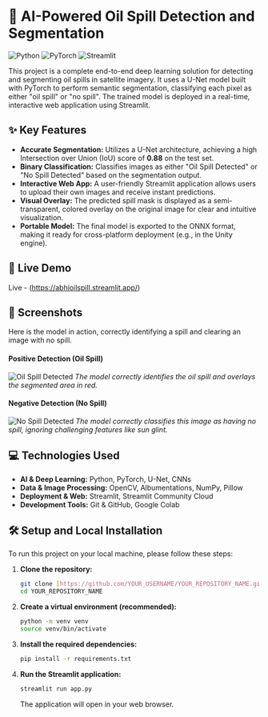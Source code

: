 # 🌊 AI-Powered Oil Spill Detection and Segmentation

![Python](https://img.shields.io/badge/Python-3.9%2B-blue.svg) ![PyTorch](https://img.shields.io/badge/PyTorch-2.0%2B-orange.svg) ![Streamlit](https://img.shields.io/badge/Streamlit-1.25%2B-red.svg)

This project is a complete end-to-end deep learning solution for detecting and segmenting oil spills in satellite imagery. It uses a U-Net model built with PyTorch to perform semantic segmentation, classifying each pixel as either "oil spill" or "no spill". The trained model is deployed in a real-time, interactive web application using Streamlit.

## ✨ Key Features

- **Accurate Segmentation:** Utilizes a U-Net architecture, achieving a high Intersection over Union (IoU) score of **0.88** on the test set.
- **Binary Classification:** Classifies images as either "Oil Spill Detected" or "No Spill Detected" based on the segmentation output.
- **Interactive Web App:** A user-friendly Streamlit application allows users to upload their own images and receive instant predictions.
- **Visual Overlay:** The predicted spill mask is displayed as a semi-transparent, colored overlay on the original image for clear and intuitive visualization.
- **Portable Model:** The final model is exported to the ONNX format, making it ready for cross-platform deployment (e.g., in the Unity engine).

## 🚀 Live Demo

Live - (https://abhioilspill.streamlit.app/)

## 📸 Screenshots

Here is the model in action, correctly identifying a spill and clearing an image with no spill.

#### Positive Detection (Oil Spill)

![Oil Spill Detected](https://github.com/abhiramavarma/AI_SpillGuard_OSD-AbhiramaVarma_Nandayala/blob/main/images/oil_spill.png)
*The model correctly identifies the oil spill and overlays the segmented area in red.*

#### Negative Detection (No Spill)

![No Spill Detected](https://github.com/abhiramavarma/AI_SpillGuard_OSD-AbhiramaVarma_Nandayala/blob/main/images/No_Oill_Spill.png)
*The model correctly classifies this image as having no spill, ignoring challenging features like sun glint.*

## 💻 Technologies Used

- **AI & Deep Learning:** Python, PyTorch, U-Net, CNNs
- **Data & Image Processing:** OpenCV, Albumentations, NumPy, Pillow
- **Deployment & Web:** Streamlit, Streamlit Community Cloud
- **Development Tools:** Git & GitHub, Google Colab

## 🛠️ Setup and Local Installation

To run this project on your local machine, please follow these steps:

1.  **Clone the repository:**
    ```bash
    git clone [https://github.com/YOUR_USERNAME/YOUR_REPOSITORY_NAME.git](https://github.com/YOUR_USERNAME/YOUR_REPOSITORY_NAME.git)
    cd YOUR_REPOSITORY_NAME
    ```

2.  **Create a virtual environment (recommended):**
    ```bash
    python -m venv venv
    source venv/bin/activate  
    ```

3.  **Install the required dependencies:**
    ```bash
    pip install -r requirements.txt
    ```

4.  **Run the Streamlit application:**
    ```bash
    streamlit run app.py
    ```
    The application will open in your web browser.

